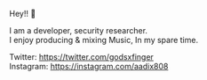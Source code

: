 Hey!! 👋

I am a developer, security researcher.
<br> 
I enjoy producing & mixing Music, In my spare time.

Twitter: https://twitter.com/godsxfinger
<br>Instagram: https://instagram.com/aadix808
